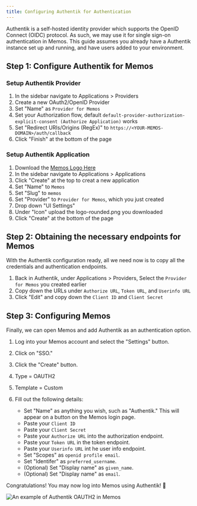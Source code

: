 ```yaml
---
title: Configuring Authentik for Authentication
---
```


Authentik is a self-hosted identity provider which supports the OpenID Connect (OIDC) protocol. As such, we may use it for single sign-on authentication in Memos. This guide assumes you already have a Authentik instance set up and running, and have users added to your environment.

## Step 1: Configure Authentik for Memos

### Setup Authentik Provider

1. In the sidebar navigate to Applications > Providers
2. Create a new OAuth2/OpenID Provider
3. Set "Name" as `Provider for Memos`
4. Set your Authorization flow, default `default-provider-authorization-explicit-consent (Authorize Application)` works
5. Set "Redirect URIs/Origins (RegEx)" to  `https://<YOUR-MEMOS-DOMAIN>/auth/callback`
6. Click "Finish" at the bottom of the page

### Setup Authentik Application

1. Download the [Memos Logo Here](https://github.com/usememos/dotcom/blob/main/public/logo-rounded.png)
2. In the sidebar navigate to Applications > Applications
3. Click "Create" at the top to creat a new application
4. Set "Name" to `Memos`
5. Set "Slug" to `memos`
6. Set "Provider" to `Provider for Memos`, which you just created
7. Drop down "UI Settings"
8. Under "Icon" upload the logo-rounded.png you downloaded
9. Click "Create" at the bottom of the page


## Step 2: Obtaining the necessary endpoints for Memos

With the Authentik configuration ready, all we need now is to copy all the credentials and authentication endpoints.

1. Back in Authentik, under Applications > Providers, Select the `Provider for Memos` you created earlier
2. Copy down the URLs under `Authorize URL`, `Token URL`, and `Userinfo URL`
3. Click "Edit" and copy down the `Client ID` and `Client Secret`


## Step 3: Configuring Memos

Finally, we can open Memos and add Authentik as an authentication option.

1. Log into your Memos account and select the "Settings" button.
2. Click on "SSO."
3. Click the "Create" button.
4. Type = OAUTH2
5. Template = Custom
6. Fill out the following details:

   - Set "Name" as anything you wish, such as "Authentik." This will appear on a button on the Memos login page.
   - Paste your `Client ID`
   - Paste your `Client Secret`
   - Paste your `Authorize URL` into the authorization endpoint.
   - Paste your `Token URL` in the token endpoint.
   - Paste your `Userinfo URL` int he user info endpoint.
   - Set "Scopes" as `openid profile email`.
   - Set "Identifer" as `preferred_username`.
   - (Optional) Set "Display name" as `given_name`.
   - (Optional) Set "Display name" as `email`.

Congratulations! You may now log into Memos using Authentik! 🥳

![An example of Authentik OAUTH2 in Memos](/content/docs/advanced-settings/authentik/memos-authentik-config.png)